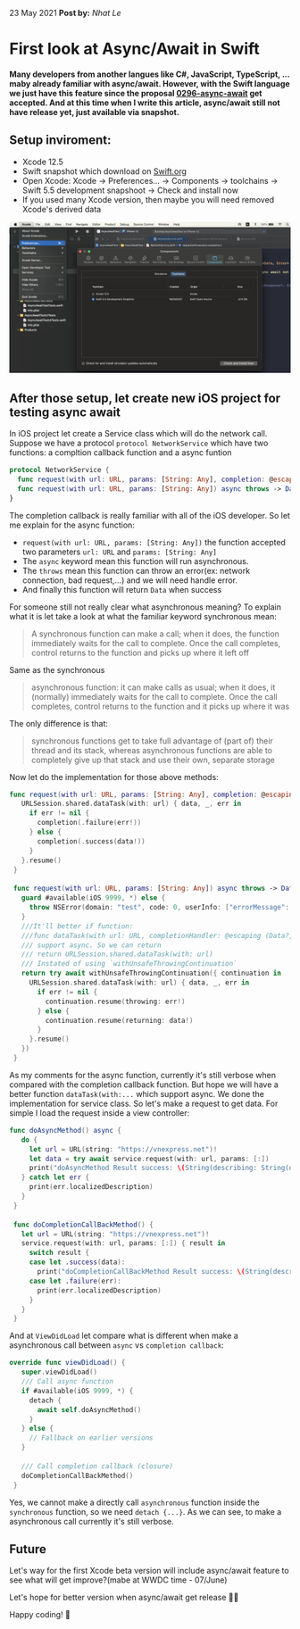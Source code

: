 23 May 2021
**Post by:** _Nhat Le_

# First look at Async/Await in Swift
#### Many developers from another langues like C#, JavaScript, TypeScript, ... maby already familiar with async/await. However, with the Swift language we just have this feature since the proposal [0296-async-await](https://github.com/apple/swift-evolution/blob/main/proposals/0296-async-await.md) get accepted. And at this time when I write this article, async/await still not have release yet, just available via snapshot.

## Setup inviroment:
+ Xcode 12.5
+ Swift snapshot which download on [Swift.org](https://swift.org/download/#snapshots)
+ Open Xcode: Xcode -> Preferences... -> Components -> toolchains -> Swift 5.5 development snapshoot -> Check and install now
+ If you used many Xcode version, then maybe you will need removed Xcode's derived data

![Like that](~/../../resources/xcodeInstallToolchains.png)

## After those setup, let create new iOS project for testing async await

In iOS project let create a Service class which will do the network call. Suppose we have a protocol `protocol NetworkService` which have two functions: a compltion callback function and a async funtion

```swift
protocol NetworkService {
  func request(with url: URL, params: [String: Any], completion: @escaping (Result<Data, Error>) -> Void)
  func request(with url: URL, params: [String: Any]) async throws -> Data
}
```

The completion callback is really familiar with all of the iOS developer. So let me explain for the async function:

+ `request(with url: URL, params: [String: Any])` the function accepted two parameters `url: URL` and `params: [String: Any]` 
 + The `async` keyword mean this function will run asynchronous.
 + The `throws` mean this function can throw an error(ex: network connection, bad request,...) and we will need handle error.
 + And finally this function will return `Data` when success

 For someone still not really clear what asynchronous meaning? To explain what it is let take a look at what the familiar keyword synchronous mean:

 >A synchronous function can make a call; when it does, the function immediately waits for the call to complete. Once the call completes, control returns to the function and picks up where it left off

Same as the synchronous

 > asynchronous function: it can make calls as usual; when it does, it (normally) immediately waits for the call to complete. Once the call completes, control returns to the function and it picks up where it was

 The only difference is that:
 >synchronous functions get to take full advantage of (part of) their thread and its stack, whereas asynchronous functions are able to completely give up that stack and use their own, separate storage

 Now let do the implementation for those above methods:

 ```swift
 func request(with url: URL, params: [String: Any], completion: @escaping (Result<Data, Error>) -> Void) {
    URLSession.shared.dataTask(with: url) { data, _, err in
      if err != nil {
        completion(.failure(err!))
      } else {
        completion(.success(data!))
      }
    }.resume()
  }
  
  func request(with url: URL, params: [String: Any]) async throws -> Data {
    guard #available(iOS 9999, *) else {
      throw NSError(domain: "test", code: 0, userInfo: ["errorMessage": "async await not available"])
    }
    ///It'll better if function:
    ///func dataTask(with url: URL, completionHandler: @escaping (Data?, URLResponse?, Error?) -> Void) -> URLSessionDataTask
    /// support async. So we can return
    /// return URLSession.shared.dataTask(with: url)
    /// Instated of using `withUnsafeThrowingContinuation`
    return try await withUnsafeThrowingContinuation({ continuation in
      URLSession.shared.dataTask(with: url) { data, _, err in
        if err != nil {
          continuation.resume(throwing: err!)
        } else {
          continuation.resume(returning: data!)
        }
      }.resume()
    })
  }
 ```

 As my comments for the async function, currently it's still verbose when compared with the completion callback function. But hope we will have a better function `dataTask(with:...` which support async. 
 We done the implementation for service class. So let's make a request to get data. For simple I load the request inside a view controller:

 ```swift
 func doAsyncMethod() async {
    do {
      let url = URL(string: "https://vnexpress.net")!
      let data = try await service.request(with: url, params: [:])
      print("doAsyncMethod Result success: \(String(describing: String(data: data, encoding: .utf8)))")
    } catch let err {
      print(err.localizedDescription)
    }
  }
  
  func doCompletionCallBackMethod() {
    let url = URL(string: "https://vnexpress.net")!
    service.request(with: url, params: [:]) { result in
      switch result {
      case let .success(data):
        print("doCompletionCallBackMethod Result success: \(String(describing: String(data: data, encoding: .utf8)))")
      case let .failure(err):
        print(err.localizedDescription)
      }
    }
  }
 ```

 And at `ViewDidLoad` let compare what is different when make a asynchronous call between `async` vs `completion callback`:
 ```swift
 override func viewDidLoad() {
    super.viewDidLoad()
    /// Call async function
    if #available(iOS 9999, *) {
      detach {
        await self.doAsyncMethod()
      }
    } else {
      // Fallback on earlier versions
    }
    
    /// Call completion callback (closure)
    doCompletionCallBackMethod()
  }
 ```

Yes, we cannot make a directly call `asynchronous` function inside the `synchronous` function, so we need `detach {...}`. As we can see, to make a asynchronous call currently it's still verbose.

## Future
Let's way for the first Xcode beta version will include async/await feature to see what will get improve?(mabe at WWDC time - 07/June)

 Let's hope for better version when async/await get release 👨‍💻
 
 Happy coding! 🎉